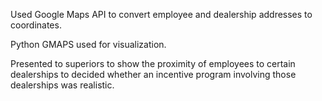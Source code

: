 Used Google Maps API to convert employee and dealership addresses to coordinates. 

Python GMAPS used for visualization. 

Presented to superiors to show the proximity of employees to certain dealerships to decided whether an incentive program involving those dealerships was realistic. 

